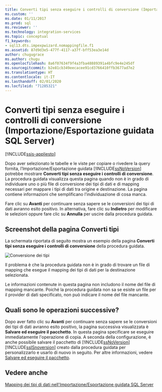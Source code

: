 ```yaml
---
title: Converti tipi senza eseguire i controlli di conversione (Importazione/Esportazione guidata SQL Server) | Microsoft Docs
ms.custom: ''
ms.date: 01/11/2017
ms.prod: sql
ms.reviewer: ''
ms.technology: integration-services
ms.topic: conceptual
f1_keywords:
- sql13.dts.impexpwizard.nomappingfile.f1
ms.assetid: 87d9d3e5-477f-4117-a37f-bff53ea3e14d
author: chugugrace
ms.author: chugu
ms.openlocfilehash: 8a6f07634f9f4a3fba48889391a4bfc9e4e245df
ms.sourcegitcommit: b2e81cb349eecacee91cd3766410ffb3677ad7e2
ms.translationtype: HT
ms.contentlocale: it-IT
ms.lasthandoff: 02/01/2020
ms.locfileid: "71285321"
---
```

# <a name="convert-types-without-conversion-checking-sql-server-import-and-export-wizard"></a>Converti tipi senza eseguire i controlli di conversione (Importazione/Esportazione guidata SQL Server)

[!INCLUDE[ssis-appliesto](../../includes/ssis-appliesto-ssvrpluslinux-asdb-asdw-xxx.md)]


  Dopo aver selezionato le tabelle e le viste per copiare o rivedere la query fornita, l’Importazione/Esportazione guidata [!INCLUDE[ssNoVersion](../../includes/ssnoversion-md.md)] potrebbe mostrare **Converti tipi senza eseguire i controlli di conversione**. La procedura guidata visualizza questa pagina quando non è in grado di individuare uno o più file di conversione dei tipi di dati e di mapping necessari per mappare i tipi di dati tra origine e destinazione. La pagina contiene informazioni che semplificano l’individuazione di cosa manca.
  
 Fare clic su **Avanti** per continuare senza sapere se le conversioni dei tipi di dati avranno esito positivo. In alternativa, fare clic su **Indietro** per modificare le selezioni oppure fare clic su **Annulla** per uscire dalla procedura guidata.

## <a name="screen-shot-of-the-convert-types-page"></a>Screenshot della pagina Converti tipi  
  
La schermata riportata di seguito mostra un esempio della pagina **Converti tipi senza eseguire i controlli di conversione** della procedura guidata.

![Conversione dei tipi](../../integration-services/import-export-data/media/convert-types.png)

Il problema è che la procedura guidata non è in grado di trovare un file di mapping che esegue il mapping dei tipi di dati per la destinazione selezionata.

Le informazioni contenute in questa pagina non includono il nome del file di mapping mancante. Poiché la procedura guidata non sa se esiste un file per il provider di dati specificato, non può indicare il nome del file mancante.

## <a name="whats-next"></a>Quali sono le operazioni successive?  
 Dopo aver fatto clic su **Avanti** per continuare senza sapere se le conversioni dei tipi di dati avranno esito positivo, la pagina successiva visualizzata è **Salvare ed eseguire il pacchetto**. In questa pagina specificare se eseguire immediatamente l'operazione di copia. A seconda della configurazione, è anche possibile salvare il pacchetto di [!INCLUDE[ssNoVersion](../../includes/ssnoversion-md.md)] [!INCLUDE[ssISnoversion](../../includes/ssisnoversion-md.md)] creato dalla procedura guidata per personalizzarlo e usarlo di nuovo in seguito. Per altre informazioni, vedere [Salvare ed eseguire il pacchetto](../../integration-services/import-export-data/save-and-run-package-sql-server-import-and-export-wizard.md).  

## <a name="see-also"></a>Vedere anche
[Mapping dei tipi di dati nell'Importazione/Esportazione guidata SQL Server](../../integration-services/import-export-data/data-type-mapping-in-the-sql-server-import-and-export-wizard.md)
